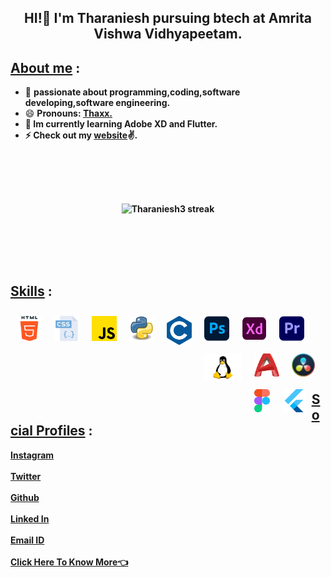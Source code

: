 
## <p align="center"><b>HI!👋 I'm Tharaniesh pursuing btech at Amrita Vishwa Vidhyapeetam.</b></p>
## <u>About me</u> :
- 🔭 <b>passionate about programming,coding,software developing,software engineering.  </b>
- 😄 <b>Pronouns: <u>Thaxx.</u><b>
- 🔮 <b>Im currently learning Adobe XD and Flutter.</b>
- ⚡ <b>Check out my [website](https://tharaniesh3.github.io/website/)✌️.</b>
<br>
<p align="center">
    <a>
        <img style="margin:50px" alt="Tharaniesh3 streak" src="https://github-readme-streak-stats.herokuapp.com/?user=Tharaniesh3&theme=midnight-purple&hide_border=true&border=DD0404&ring=00DDCF&background=000000&stroke=00DDAA&fire=DD08DC&currStreakNum=DD0202"/>
    </center></a>
</p>
<br>

## <u>Skills</u> :

<img align="left" alt="HTML5" width="40px" style="margin:10px"  src="assets/html-5.png" />
<img align="left" alt="CSS3" width="40px" style="margin:10px"  src="assets/css.png" />
<img align="left" alt="JavaScript" width="40px" style="margin:10px"  src="assets/js.png" />
<img align="left" alt="Python" width="40px" style="margin:10px"  src="assets/python.png" />
<img align="left" alt="c" width="40px" style="margin:10px"  src="assets/c.png" />
<img align="left" alt="photoshop" width="40px" style="margin:10px"  src="assets/photoshop.png" />
<img align="left" alt="xd" width="40px" style="margin:10px"  src="assets/xd.png" />
<img align="left" alt="premeire pro" width="40px" style="margin:10px"  src="assets/premiere-pro.png" />
<img align="left" alt="linux" width="60px" style="margin:10px"  src="assets/linux.png" />
<img align="left" alt="Autocad" width="40px" height="37" style="margin:10px"  src="assets/autocad.png" />
<img align="left" alt="davinci" width="auto" height="37" style="margin:10px"  src="assets/davinci.png" />
<img align="left" alt="figma" width="auto" height="37" style="margin:10px"  src="assets/figma.png" />
<img align="left" alt="flutter" width="auto" height="37" style="margin:10px"  src="assets/flutter.png" />

<br>
<br>
<br>
<br>
<br> 
<br>

## <u>Social Profiles</u> :
[Instagram](https://www.instagram.com/__thaxx__/)
<br>
<br>
[Twitter](https://twitter.com/_Tharaniesh_)
<br>
<br>
[Github](https://github.com/Tharaniesh3/)
<br>
<br>
[Linked In](https://www.linkedin.com/in/tharaniesh-p-r-1429a3171/)
<br>
<br>
[Email ID](mailto:www.tharanieshmarvel@gmail.com)
<br> 
<br>
[Click Here To Know More👈](https://tharaniesh3.github.io/website/)

</span>
